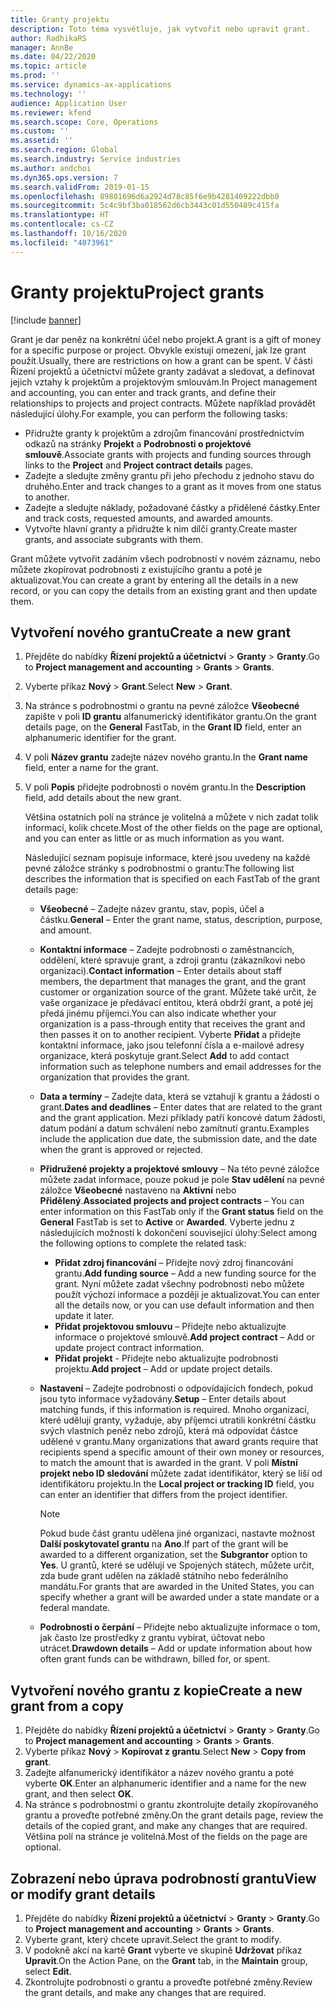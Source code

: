 ```yaml
---
title: Granty projektu
description: Toto téma vysvětluje, jak vytvořit nebo upravit grant.
author: RadhikaRS
manager: AnnBe
ms.date: 04/22/2020
ms.topic: article
ms.prod: ''
ms.service: dynamics-ax-applications
ms.technology: ''
audience: Application User
ms.reviewer: kfend
ms.search.scope: Core, Operations
ms.custom: ''
ms.assetid: ''
ms.search.region: Global
ms.search.industry: Service industries
ms.author: andchoi
ms.dyn365.ops.version: 7
ms.search.validFrom: 2019-01-15
ms.openlocfilehash: 89801696d6a2924d78c85f6e9b4281409222dbb0
ms.sourcegitcommit: 5c4c9bf3ba018562d6cb3443c01d550489c415fa
ms.translationtype: HT
ms.contentlocale: cs-CZ
ms.lasthandoff: 10/16/2020
ms.locfileid: "4073961"
---
```

# <a name="project-grants"></a><span data-ttu-id="739f2-103">Granty projektu</span><span class="sxs-lookup"><span data-stu-id="739f2-103">Project grants</span></span>

[!include [banner](../includes/banner.md)]

<span data-ttu-id="739f2-104">Grant je dar peněz na konkrétní účel nebo projekt.</span><span class="sxs-lookup"><span data-stu-id="739f2-104">A grant is a gift of money for a specific purpose or project.</span></span> <span data-ttu-id="739f2-105">Obvykle existují omezení, jak lze grant použít.</span><span class="sxs-lookup"><span data-stu-id="739f2-105">Usually, there are restrictions on how a grant can be spent.</span></span> <span data-ttu-id="739f2-106">V části Řízení projektů a účetnictví můžete granty zadávat a sledovat, a definovat jejich vztahy k projektům a projektovým smlouvám.</span><span class="sxs-lookup"><span data-stu-id="739f2-106">In Project management and accounting, you can enter and track grants, and define their relationships to projects and project contracts.</span></span> <span data-ttu-id="739f2-107">Můžete například provádět následující úlohy.</span><span class="sxs-lookup"><span data-stu-id="739f2-107">For example, you can perform the following tasks:</span></span>

- <span data-ttu-id="739f2-108">Přidružte granty k projektům a zdrojům financování prostřednictvím odkazů na stránky **Projekt** a **Podrobnosti o projektové smlouvě**.</span><span class="sxs-lookup"><span data-stu-id="739f2-108">Associate grants with projects and funding sources through links to the **Project** and **Project contract details** pages.</span></span>
- <span data-ttu-id="739f2-109">Zadejte a sledujte změny grantu při jeho přechodu z jednoho stavu do druhého.</span><span class="sxs-lookup"><span data-stu-id="739f2-109">Enter and track changes to a grant as it moves from one status to another.</span></span>
- <span data-ttu-id="739f2-110">Zadejte a sledujte náklady, požadované částky a přidělené částky.</span><span class="sxs-lookup"><span data-stu-id="739f2-110">Enter and track costs, requested amounts, and awarded amounts.</span></span>
- <span data-ttu-id="739f2-111">Vytvořte hlavní granty a přidružte k nim dílčí granty.</span><span class="sxs-lookup"><span data-stu-id="739f2-111">Create master grants, and associate subgrants with them.</span></span>

<span data-ttu-id="739f2-112">Grant můžete vytvořit zadáním všech podrobností v novém záznamu, nebo můžete zkopírovat podrobnosti z existujícího grantu a poté je aktualizovat.</span><span class="sxs-lookup"><span data-stu-id="739f2-112">You can create a grant by entering all the details in a new record, or you can copy the details from an existing grant and then update them.</span></span>

## <a name="create-a-new-grant"></a><span data-ttu-id="739f2-113">Vytvoření nového grantu</span><span class="sxs-lookup"><span data-stu-id="739f2-113">Create a new grant</span></span>

1. <span data-ttu-id="739f2-114">Přejděte do nabídky **Řízení projektů a účetnictví** \> **Granty** \> **Granty**.</span><span class="sxs-lookup"><span data-stu-id="739f2-114">Go to **Project management and accounting** \> **Grants** \> **Grants**.</span></span>
2. <span data-ttu-id="739f2-115">Vyberte příkaz **Nový** \> **Grant**.</span><span class="sxs-lookup"><span data-stu-id="739f2-115">Select **New** \> **Grant**.</span></span>
3. <span data-ttu-id="739f2-116">Na stránce s podrobnostmi o grantu na pevné záložce **Všeobecné** zapište v poli **ID grantu** alfanumerický identifikátor grantu.</span><span class="sxs-lookup"><span data-stu-id="739f2-116">On the grant details page, on the **General** FastTab, in the **Grant ID** field, enter an alphanumeric identifier for the grant.</span></span>
4. <span data-ttu-id="739f2-117">V poli **Název grantu** zadejte název nového grantu.</span><span class="sxs-lookup"><span data-stu-id="739f2-117">In the **Grant name** field, enter a name for the grant.</span></span>
5. <span data-ttu-id="739f2-118">V poli **Popis** přidejte podrobnosti o novém grantu.</span><span class="sxs-lookup"><span data-stu-id="739f2-118">In the **Description** field, add details about the new grant.</span></span>

    <span data-ttu-id="739f2-119">Většina ostatních polí na stránce je volitelná a můžete v nich zadat tolik informací, kolik chcete.</span><span class="sxs-lookup"><span data-stu-id="739f2-119">Most of the other fields on the page are optional, and you can enter as little or as much information as you want.</span></span>

    <span data-ttu-id="739f2-120">Následující seznam popisuje informace, které jsou uvedeny na každé pevné záložce stránky s podrobnostmi o grantu:</span><span class="sxs-lookup"><span data-stu-id="739f2-120">The following list describes the information that is specified on each FastTab of the grant details page:</span></span>

    - <span data-ttu-id="739f2-121">**Všeobecné** – Zadejte název grantu, stav, popis, účel a částku.</span><span class="sxs-lookup"><span data-stu-id="739f2-121">**General** – Enter the grant name, status, description, purpose, and amount.</span></span>
    - <span data-ttu-id="739f2-122">**Kontaktní informace** – Zadejte podrobnosti o zaměstnancích, oddělení, které spravuje grant, a zdroji grantu (zákazníkovi nebo organizaci).</span><span class="sxs-lookup"><span data-stu-id="739f2-122">**Contact information** – Enter details about staff members, the department that manages the grant, and the grant customer or organization source of the grant.</span></span> <span data-ttu-id="739f2-123">Můžete také určit, že vaše organizace je předávací entitou, která obdrží grant, a poté jej předá jinému příjemci.</span><span class="sxs-lookup"><span data-stu-id="739f2-123">You can also indicate whether your organization is a pass-through entity that receives the grant and then passes it on to another recipient.</span></span> <span data-ttu-id="739f2-124">Vyberte **Přidat** a přidejte kontaktní informace, jako jsou telefonní čísla a e-mailové adresy organizace, která poskytuje grant.</span><span class="sxs-lookup"><span data-stu-id="739f2-124">Select **Add** to add contact information such as telephone numbers and email addresses for the organization that provides the grant.</span></span>
    - <span data-ttu-id="739f2-125">**Data a termíny** – Zadejte data, která se vztahují k grantu a žádosti o grant.</span><span class="sxs-lookup"><span data-stu-id="739f2-125">**Dates and deadlines** – Enter dates that are related to the grant and the grant application.</span></span> <span data-ttu-id="739f2-126">Mezi příklady patří koncové datum žádosti, datum podání a datum schválení nebo zamítnutí grantu.</span><span class="sxs-lookup"><span data-stu-id="739f2-126">Examples include the application due date, the submission date, and the date when the grant is approved or rejected.</span></span>
    - <span data-ttu-id="739f2-127">**Přidružené projekty a projektové smlouvy** – Na této pevné záložce můžete zadat informace, pouze pokud je pole **Stav udělení** na pevné záložce **Všeobecné** nastaveno na **Aktivní** nebo **Přidělený**.</span><span class="sxs-lookup"><span data-stu-id="739f2-127">**Associated projects and project contracts** – You can enter information on this FastTab only if the **Grant status** field on the **General** FastTab is set to **Active** or **Awarded**.</span></span> <span data-ttu-id="739f2-128">Vyberte jednu z následujících možností k dokončení související úlohy:</span><span class="sxs-lookup"><span data-stu-id="739f2-128">Select among the following options to complete the related task:</span></span>

        - <span data-ttu-id="739f2-129">**Přidat zdroj financování** – Přidejte nový zdroj financování grantu.</span><span class="sxs-lookup"><span data-stu-id="739f2-129">**Add funding source** – Add a new funding source for the grant.</span></span> <span data-ttu-id="739f2-130">Nyní můžete zadat všechny podrobnosti nebo můžete použít výchozí informace a později je aktualizovat.</span><span class="sxs-lookup"><span data-stu-id="739f2-130">You can enter all the details now, or you can use default information and then update it later.</span></span>
        - <span data-ttu-id="739f2-131">**Přidat projektovou smlouvu** – Přidejte nebo aktualizujte informace o projektové smlouvě.</span><span class="sxs-lookup"><span data-stu-id="739f2-131">**Add project contract** – Add or update project contract information.</span></span>
        - <span data-ttu-id="739f2-132">**Přidat projekt** - Přidejte nebo aktualizujte podrobnosti projektu.</span><span class="sxs-lookup"><span data-stu-id="739f2-132">**Add project** – Add or update project details.</span></span>

    - <span data-ttu-id="739f2-133">**Nastavení** – Zadejte podrobnosti o odpovídajících fondech, pokud jsou tyto informace vyžadovány.</span><span class="sxs-lookup"><span data-stu-id="739f2-133">**Setup** – Enter details about matching funds, if this information is required.</span></span> <span data-ttu-id="739f2-134">Mnoho organizací, které udělují granty, vyžaduje, aby příjemci utratili konkrétní částku svých vlastních peněz nebo zdrojů, která má odpovídat částce udělené v grantu.</span><span class="sxs-lookup"><span data-stu-id="739f2-134">Many organizations that award grants require that recipients spend a specific amount of their own money or resources, to match the amount that is awarded in the grant.</span></span> <span data-ttu-id="739f2-135">V poli **Místní projekt nebo ID sledování** můžete zadat identifikátor, který se liší od identifikátoru projektu.</span><span class="sxs-lookup"><span data-stu-id="739f2-135">In the **Local project or tracking ID** field, you can enter an identifier that differs from the project identifier.</span></span>

        > [!NOTE]
        > <span data-ttu-id="739f2-136">Pokud bude část grantu udělena jiné organizaci, nastavte možnost **Další poskytovatel grantu** na **Ano**.</span><span class="sxs-lookup"><span data-stu-id="739f2-136">If part of the grant will be awarded to a different organization, set the **Subgrantor** option to **Yes**.</span></span> <span data-ttu-id="739f2-137">U grantů, které se udělují ve Spojených státech, můžete určit, zda bude grant udělen na základě státního nebo federálního mandátu.</span><span class="sxs-lookup"><span data-stu-id="739f2-137">For grants that are awarded in the United States, you can specify whether a grant will be awarded under a state mandate or a federal mandate.</span></span>

    - <span data-ttu-id="739f2-138">**Podrobnosti o čerpání** – Přidejte nebo aktualizujte informace o tom, jak často lze prostředky z grantu vybírat, účtovat nebo utrácet.</span><span class="sxs-lookup"><span data-stu-id="739f2-138">**Drawdown details** – Add or update information about how often grant funds can be withdrawn, billed for, or spent.</span></span>

## <a name="create-a-new-grant-from-a-copy"></a><span data-ttu-id="739f2-139">Vytvoření nového grantu z kopie</span><span class="sxs-lookup"><span data-stu-id="739f2-139">Create a new grant from a copy</span></span>

1. <span data-ttu-id="739f2-140">Přejděte do nabídky **Řízení projektů a účetnictví** \> **Granty** \> **Granty**.</span><span class="sxs-lookup"><span data-stu-id="739f2-140">Go to **Project management and accounting** \> **Grants** \> **Grants**.</span></span>
2. <span data-ttu-id="739f2-141">Vyberte příkaz **Nový** \> **Kopírovat z grantu**.</span><span class="sxs-lookup"><span data-stu-id="739f2-141">Select **New** \> **Copy from grant**.</span></span>
3. <span data-ttu-id="739f2-142">Zadejte alfanumerický identifikátor a název nového grantu a poté vyberte **OK**.</span><span class="sxs-lookup"><span data-stu-id="739f2-142">Enter an alphanumeric identifier and a name for the new grant, and then select **OK**.</span></span>
4. <span data-ttu-id="739f2-143">Na stránce s podrobnostmi o grantu zkontrolujte detaily zkopírovaného grantu a proveďte potřebné změny.</span><span class="sxs-lookup"><span data-stu-id="739f2-143">On the grant details page, review the details of the copied grant, and make any changes that are required.</span></span> <span data-ttu-id="739f2-144">Většina polí na stránce je volitelná.</span><span class="sxs-lookup"><span data-stu-id="739f2-144">Most of the fields on the page are optional.</span></span>

## <a name="view-or-modify-grant-details"></a><span data-ttu-id="739f2-145">Zobrazení nebo úprava podrobností grantu</span><span class="sxs-lookup"><span data-stu-id="739f2-145">View or modify grant details</span></span>

1. <span data-ttu-id="739f2-146">Přejděte do nabídky **Řízení projektů a účetnictví** \> **Granty** \> **Granty**.</span><span class="sxs-lookup"><span data-stu-id="739f2-146">Go to **Project management and accounting** \> **Grants** \> **Grants**.</span></span>
2. <span data-ttu-id="739f2-147">Vyberte grant, který chcete upravit.</span><span class="sxs-lookup"><span data-stu-id="739f2-147">Select the grant to modify.</span></span>
3. <span data-ttu-id="739f2-148">V podokně akcí na kartě **Grant** vyberte ve skupině **Udržovat** příkaz **Upravit**.</span><span class="sxs-lookup"><span data-stu-id="739f2-148">On the Action Pane, on the **Grant** tab, in the **Maintain** group, select **Edit**.</span></span>
4. <span data-ttu-id="739f2-149">Zkontrolujte podrobnosti o grantu a proveďte potřebné změny.</span><span class="sxs-lookup"><span data-stu-id="739f2-149">Review the grant details, and make any changes that are required.</span></span>

